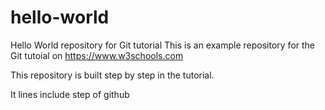 # hello-world
Hello World repository for Git tutorial
This is an example repository for the Git tutoial on https://www.w3schools.com

This repository is built step by step in the tutorial.

It lines include step of github
